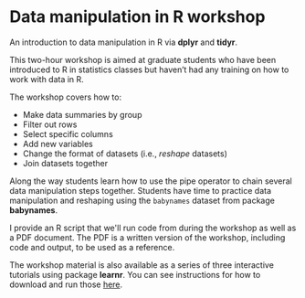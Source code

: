 # Data manipulation in R workshop

An introduction to data manipulation in R via **dplyr** and **tidyr**.

This two-hour workshop is aimed at graduate students who have been introduced to R in statistics classes but haven’t had any training on how to work with data in R. 

The workshop covers how to:

- Make data summaries by group  
- Filter out rows  
- Select specific columns  
- Add new variables  
- Change the format of datasets (i.e., *reshape* datasets)  
- Join datasets together  

Along the way students learn how to use the pipe operator to chain several data manipulation steps together. Students have time to practice data manipulation and reshaping using the `babynames` dataset from package **babynames**.

I provide an R script that we'll run code from during the workshop as well as  a PDF document.  The PDF is a written version of the workshop, including code and output, to be used as a reference.

The workshop material is also available as a series of three interactive tutorials using package **learnr**.  You can see instructions for how to download and run those [here](https://ariel.rbind.io/workshop/datamanip/#interactive-tutorials).
